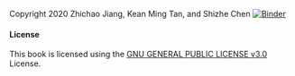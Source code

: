 Copyright 2020 Zhichao Jiang, Kean Ming Tan, and Shizhe Chen
[![Binder](https://mybinder.org/badge_logo.svg)](https://mybinder.org/v2/gh/ChenShizhe/StatDataScience/master)


#### License

This book is licensed using the [GNU GENERAL PUBLIC LICENSE v3.0](https://www.gnu.org/licenses/gpl-3.0.en.html) License.
